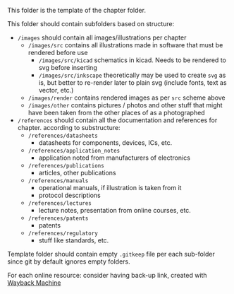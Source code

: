 This folder is the template of the chapter folder.

This folder should contain subfolders based on structure:
- `/images`
  should contain all images/illustrations per chapter
	- `/images/src`
	  contains all illustrations made in software that must be rendered before use
		- `/images/src/kicad`
		  schematics in kicad. Needs to be rendered to svg before inserting
		- `/images/src/inkscape`
		  theoretically may be used to create `svg` as is, but better to re-render later to plain svg (include fonts, text as vector, etc.)
	- `/images/render`
	  contains rendered images as per `src` scheme above
	- `/images/other`
	  contains pictures / photos and other stuff that might have been taken from the other places of as a photographed
- `/references`
  should contain all the documentation and references for chapter. according to substructure:
	- `/references/datasheets`
		- datasheets for components, devices, ICs, etc.
	- `/references/application_notes`
		- application noted from manufacturers of electronics
	- `/references/publications`
		- articles, other publications
	- `/references/manuals`
		- operational manuals, if illustration is taken from it
		- protocol descriptions
	- `/references/lectures`
		- lecture notes, presentation from online courses, etc.
	- `/references/patents`
		- patents
	- `/references/regulatory`
		- stuff like standards, etc.


Template folder should contain empty `.gitkeep` file per each sub-folder since git by default ignores empty folders.

For each online resource: consider having back-up link, created with [Wayback Machine](https://web.archive.org/)

